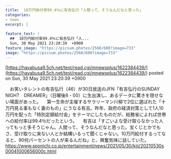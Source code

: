 ```yaml
---
title:  10万円給付率99.4％に有吉弘行「人間って、そうなんだなと思った」  
categories:
- news
excerpt: |
  
feature_text: |
  ##  10万円給付率99.4％に有吉弘行「人...
  Sun, 30 May 2021 23:20:39  +0900
feature_image: "https://picsum.photos/2560/600?image=733"
image: "https://picsum.photos/2560/600?image=733"
---
```


[https://hayabusa9.5ch.net/test/read.cgi/mnewsplus/1622384439/](https://hayabusa9.5ch.net/test/read.cgi/mnewsplus/1622384439/)
posted on Sun, 30 May 2021 23:20:39  +0900

<!--more-->

　お笑いタレントの有吉弘行（46）が30日放送のJFN「有吉弘行のSUNDAY　NIGHT　DREAMER」（日曜後8・00）に生出演し、あるデータに驚きを隠せない場面があった。 　第一生命が主催するサラリーマン川柳で2位に選ばれた「十万円見る事もなく妻のもの」にうなる有吉。昨年、政府の経済対策として1人10万円を配った「特別定額給付金」をテーマにしたものだが、総務省によれば世帯への給付率は99.4％だったという。 　有吉は「すごいよな受け取らなかった人ってもっと多そうじゃん。人間って、そうなんだなと思った。宝くじとかでもさ、受け取りに来ない人とか結構いるって聞くじゃない。10万円給付するってなると、90何パーセントの人が来るんだね」と、興奮気味に話していた。 https://www.sponichi.co.jp/entertainment/news/2021/05/30/kiji/20210530s00041000656000c.html
